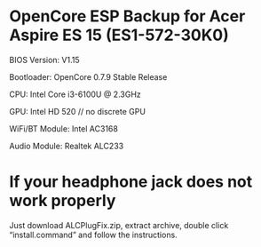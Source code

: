 # OpenCore ESP Backup for Acer Aspire ES 15 (ES1-572-30K0)

BIOS Version: V1.15

Bootloader: OpenCore 0.7.9 Stable Release

CPU: Intel Core i3-6100U @ 2.3GHz

GPU: Intel HD 520 // no discrete GPU

WiFi/BT Module: Intel AC3168

Audio Module: Realtek ALC233

# If your headphone jack does not work properly

Just download ALCPlugFix.zip, extract archive, double click “install.command” and follow the instructions.
